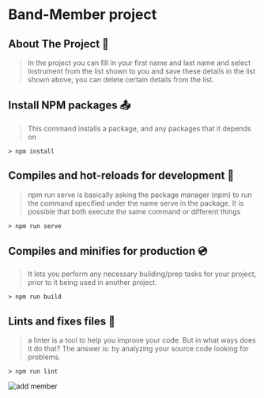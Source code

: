# Band-Member project

## About The Project :file_folder:

> In the project you can fill in your first name and last name and select Instrument from the list shown to you and save these details in the list shown above,
> you can delete certain details from the list.


## Install NPM packages :outbox_tray:

> This command installs a package, and any packages that it depends on

```
> npm install 
```

## Compiles and hot-reloads for development :floppy_disk:

 > npm run serve is basically asking the package manager (npm) to run the command specified under the name serve in the package.
 > It is possible that both execute the same command or different things

```
> npm run serve 
```

## Compiles and minifies for production :cd:

> It lets you perform any necessary building/prep tasks for your project, prior to it being used in another project.

```
> npm run build 
```

## Lints and fixes files :wrench:

 > a linter is a tool to help you improve your code. But in what ways does it do that? The answer is: by analyzing your source code looking for problems.

```
> npm run lint
```

![add member](https://user-images.githubusercontent.com/69055006/128395195-0ab4c18c-a775-4162-a029-18343b366668.png)
